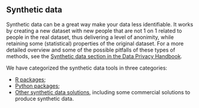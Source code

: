 ## Synthetic data

Synthetic data can be a great way make your data less identifiable. It works by creating a new dataset with new people that are not 1 on 1 related to people in the real dataset, thus delivering a level of anonimity, while retaining some (statistical) properties of the original dataset. For a more detailed overview and some of the possible pitfalls of these types of methods, see the [Synthetic data section in the Data Privacy Handbook](https://utrechtuniversity.github.io/dataprivacyhandbook/synthetic-data.html).

We have categorized the synthetic data tools in three categories: 

- [R packages](synthetic-simulated-data/synthetic-simulated-r.md);
- [Python packages](synthetic-simulated-data/synthetic-simulated-python.md);
- [Other synthetic data solutions](synthetic-simulated-data/synthetic-simulated-other.md), including some commercial solutions to produce synthetic data.
